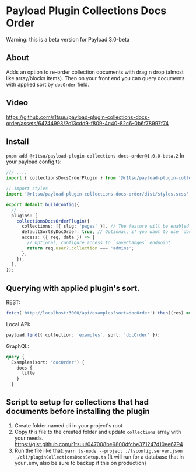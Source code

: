 # Payload Plugin Collections Docs Order

Warning: this is a beta version for Payload 3.0-beta

## About

Adds an option to re-order collection documents with drag n drop (almost like array/blocks items). Then on your front end you can query documents with applied sort by `docOrder` field.

## Video

https://github.com/r1tsuu/payload-plugin-collections-docs-order/assets/64744993/2c13cdd9-f809-4c40-82c6-0b6f78997f74

## Install

`pnpm add @r1tsu/payload-plugin-collections-docs-order@1.0.0-beta.2`
In your payload.config.ts:

```ts
/// ....
import { collectionsDocsOrderPlugin } from '@r1tsu/payload-plugin-collections-docs-order';

// Import styles
import '@r1tsu/payload-plugin-collections-docs-order/dist/styles.scss';

export default buildConfig({
  // ...
  plugins: [
    collectionsDocsOrderPlugin({
      collections: [{ slug: 'pages' }], // The feature will be enabled only for collections that are in this array.,
      defaultSortByDocOrder: true, // Optional, if you want to use `docOrder` field for default sort in the selected collections, default - `false`,
      access: ({ req, data }) => {
        // Optional, configure access to `saveChanges` endpoint
        return req.user?.collection === 'admins';
      },
    }),
  ],
});
```

## Querying with applied plugin's sort.

REST:

```ts
fetch('http://localhost:3000/api/examples?sort=docOrder').then((res) => res.json());
```

Local API:

```ts
payload.find({ collection: 'examples', sort: 'docOrder' });
```

GraphQL:

```graphql
query {
  Examples(sort: "docOrder") {
    docs {
      title
    }
  }

```

## Script to setup for collections that had documents before installing the plugin

1. Create folder named cli in your project's root
2. Copy this file to the created folder and update `collections` array with your needs. https://gist.github.com/r1tsuu/047008be9800dfcbe371247d10ee6794
3. Run the file like that: `yarn ts-node --project ./tsconfig.server.json ./cli/pluginCollectionsDocsSetup.ts` (It will run for a database that in your .env, also be sure to backup if this on production)
